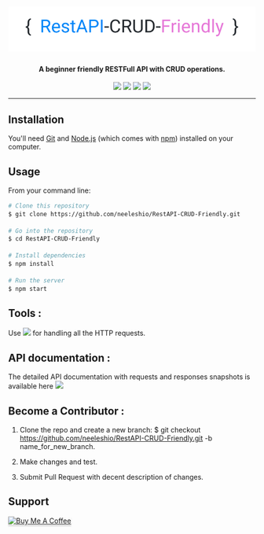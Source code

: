 
<h1 align="center">
  <img src="https://raw.githubusercontent.com/neeleshio/stock-images/master/Facebook%20Cover%20-%201(1).png" alt="Markdownify" width="600">
</h1>

<h4 align="center">A beginner friendly RESTFull API with CRUD operations.</h4>

<div align="center">
  <img src="https://img.shields.io/badge/dependencies-expressjs-success">
  <a href="https://documenter.getpostman.com/view/10182345/T1LPE7h2?version=latest"><img src="https://img.shields.io/badge/API-documentation-blueviolet"><a/>
  <img src="https://img.shields.io/badge/contributions-welcome-orange.svg">
  <img src="https://img.shields.io/badge/license-MIT-blue.svg">
</div>

<hr/>

## Installation

You'll need [Git](https://git-scm.com) and [Node.js](https://nodejs.org/en/download/) (which comes with [npm](http://npmjs.com)) installed on your computer.

## Usage

From your command line:

```bash
# Clone this repository
$ git clone https://github.com/neeleshio/RestAPI-CRUD-Friendly.git

# Go into the repository
$ cd RestAPI-CRUD-Friendly

# Install dependencies
$ npm install

# Run the server
$ npm start
```

## Tools :

Use <a href="https://www.postman.com/"><img src="https://img.shields.io/badge/POSTMAN-orange"></a> for handling all the HTTP requests.

## API documentation :

The detailed API documentation with requests and responses snapshots is available here <a href="https://documenter.getpostman.com/view/10182345/T1LPE7h2?version=latest"><img src="https://img.shields.io/badge/API-documentation-blueviolet" ></a>

## Become a Contributor :

1. Clone the repo and create a new branch: $ git checkout https://github.com/neeleshio/RestAPI-CRUD-Friendly.git -b name_for_new_branch.

2. Make changes and test.

3. Submit Pull Request with decent description of changes.


## Support

<a href="https://www.buymeacoffee.com/neeleshio" target="_blank"><img src="https://www.buymeacoffee.com/assets/img/custom_images/purple_img.png" alt="Buy Me A Coffee" style="height: 41px !important;width: 174px !important;box-shadow: 0px 3px 2px 0px rgba(190, 190, 190, 0.5) !important;-webkit-box-shadow: 0px 3px 2px 0px rgba(190, 190, 190, 0.5) !important;" ></a>
